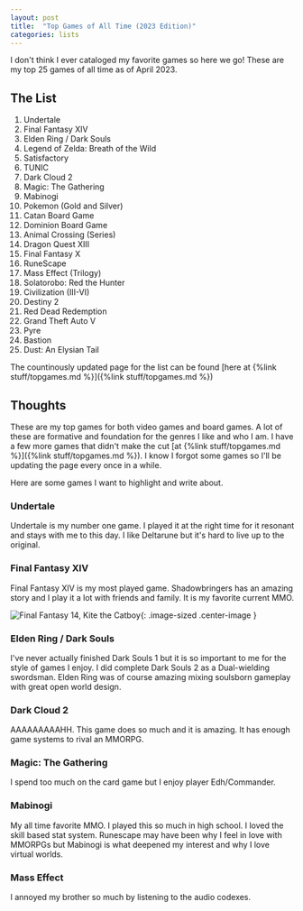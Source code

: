 ```yaml
---
layout: post
title:  "Top Games of All Time (2023 Edition)"
categories: lists
---
```


I don't think I ever cataloged my favorite games so here we go!
These are my top 25 games of all time as of April 2023.

<!--more-->

## The List

1. Undertale
1. Final Fantasy XIV
1. Elden Ring / Dark Souls
1. Legend of Zelda: Breath of the Wild
1. Satisfactory
1. TUNIC
1. Dark Cloud 2
1. Magic: The Gathering
1. Mabinogi
1. Pokemon (Gold and Silver)
1. Catan Board Game
1. Dominion Board Game
1. Animal Crossing (Series)
1. Dragon Quest XIII
1. Final Fantasy X
1. RuneScape
1. Mass Effect (Trilogy)
1. Solatorobo: Red the Hunter
1. Civilization (III-VI)
1. Destiny 2
1. Red Dead Redemption
1. Grand Theft Auto V
1. Pyre
1. Bastion
1. Dust: An Elysian Tail

The countinously updated page for the list can be found [here at {%link stuff/topgames.md %}]({%link stuff/topgames.md %})

## Thoughts

These are my top games for both video games and board games. A lot of these are formative and foundation for the genres I like and who I am. 
I have a few more games that didn't make the cut [at {%link stuff/topgames.md %}]({%link stuff/topgames.md %}).
I know I forgot some games so I'll be updating the page every once in a while.

Here are some games I want to highlight and write about.

### Undertale 
Undertale is my number one game. I played it at the right time for it resonant and stays with me to this day. I like Deltarune but it's hard to live up to the original.

### Final Fantasy XIV
Final Fantasy XIV is my most played game. Shadowbringers has an amazing story and I play it a lot with friends and family. It is my favorite current MMO.

![Final Fantasy 14, Kite the Catboy](/assets/img/posts/top2020/ff14catboy.png){: .image-sized .center-image } 

### Elden Ring / Dark Souls

I've never actually finished Dark Souls 1 but it is so important to me for the style of games I enjoy. I did complete Dark Souls 2 as a Dual-wielding swordsman. Elden Ring was of course amazing mixing soulsborn gameplay with great open world design.

### Dark Cloud 2

AAAAAAAAAHH. This game does so much and it is amazing. It has enough game systems to rival an MMORPG.

### Magic: The Gathering

I spend too much on the card game but I enjoy player Edh/Commander.


### Mabinogi

My all time favorite MMO. I played this so much in high school. I loved the skill based stat system. Runescape may have been why I feel in love with MMORPGs but Mabinogi is what deepened my interest and why I love virtual worlds.

### Mass Effect

I annoyed my brother so much by listening to the audio codexes.


